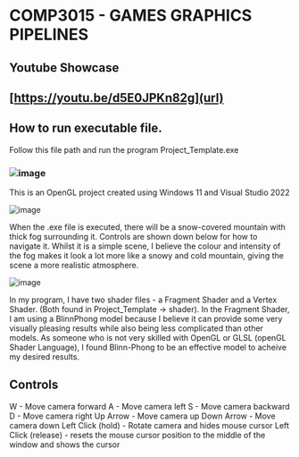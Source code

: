 # COMP3015 - GAMES GRAPHICS PIPELINES

## Youtube Showcase
## [https://youtu.be/d5E0JPKn82g](url)

## How to run executable file.
Follow this file path and run the program Project_Template.exe
### ![image](https://github.com/Grog02/COMP3015-30-/assets/91668510/731a2529-33bc-4ef5-b424-a94db3e06fca)


This is an OpenGL project created using Windows 11 and Visual Studio 2022 

![image](https://github.com/Grog02/COMP3015-30-/assets/91668510/4bcb0142-aec7-468a-b6b2-1946bd3f278a)

When the .exe file is executed, there will be a snow-covered mountain with thick fog surrounding it. Controls are shown down below for how to navigate it. 
Whilst it is a simple scene, I believe the colour and intensity of the fog makes it look a lot more like a snowy and cold mountain, giving the scene a more realistic atmosphere. 

![image](https://github.com/Grog02/COMP3015-30-/assets/91668510/dc81dfba-0b2b-4d88-afdd-c199e7609956)


In my program, I have two shader files - a Fragment Shader and a Vertex Shader. (Both found in Project_Template -> shader). 
In the Fragment Shader, I am using a BlinnPhong model because I believe it can provide some very visually pleasing results while also being less complicated than other models. 
As someone who is not very skilled with OpenGL or GLSL (openGL Shader Language), I found Blinn-Phong to be an effective model to acheive my desired results.

## Controls
W - Move camera forward
A - Move camera left
S - Move camera backward
D - Move camera right
Up Arrow - Move camera up
Down Arrow - Move camera down
Left Click (hold) - Rotate camera and hides mouse cursor
Left Click (release) - resets the mouse cursor position to the middle of the window and shows the cursor

